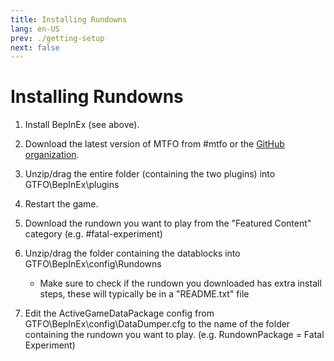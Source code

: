 ```yaml
---
title: Installing Rundowns
lang: en-US
prev: ./getting-setup
next: false
---
```


# Installing Rundowns


1) Install BepInEx (see above).

1) Download the latest version of MTFO from #mtfo or the [GitHub organization](https://github.com/GTFO-Modding).

1) Unzip/drag the entire folder (containing the two plugins) into GTFO\BepInEx\plugins

1) Restart the game.

1) Download the rundown you want to play from the "Featured Content" category (e.g. #fatal-experiment)

1) Unzip/drag the folder containing the datablocks into GTFO\BepInEx\config\Rundowns
    - Make sure to check if the rundown you downloaded has extra install steps, these will typically be in a "README.txt" file

1) Edit the ActiveGameDataPackage config from GTFO\BepInEx\config\DataDumper.cfg to the name of the folder containing the rundown you want to play. (e.g. RundownPackage = Fatal Experiment)